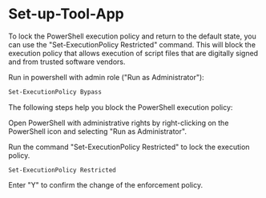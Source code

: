 # Set-up-Tool-App

To lock the PowerShell execution policy and return to the default state, you can use the "Set-ExecutionPolicy Restricted" command. This will block the execution policy that allows execution of script files that are digitally signed and from trusted software vendors.

Run in powershell with admin role ("Run as Administrator"):
```markdown
Set-ExecutionPolicy Bypass
```

The following steps help you block the PowerShell execution policy:

Open PowerShell with administrative rights by right-clicking on the PowerShell icon and selecting "Run as Administrator".

Run the command "Set-ExecutionPolicy Restricted" to lock the execution policy.

```
Set-ExecutionPolicy Restricted
```

Enter "Y" to confirm the change of the enforcement policy.


